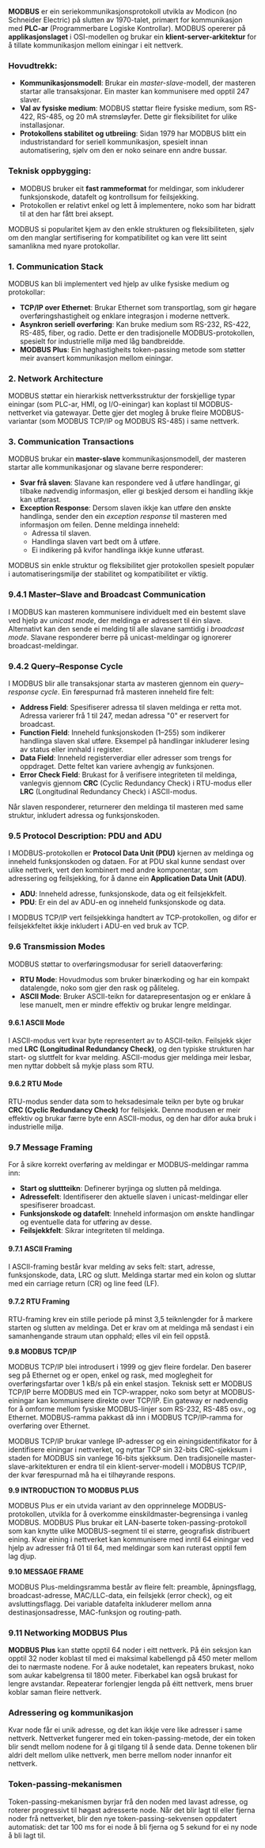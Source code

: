 **MODBUS** er ein seriekommunikasjonsprotokoll utvikla av Modicon (no Schneider Electric) på slutten av 1970-talet, primært for kommunikasjon med **PLC-ar** (Programmerbare Logiske Kontrollar). MODBUS opererer på **applikasjonslaget** i OSI-modellen og brukar ein **klient-server-arkitektur** for å tillate kommunikasjon mellom einingar i eit nettverk.

### Hovudtrekk:
- **Kommunikasjonsmodell**: Brukar ein *master-slave*-modell, der masteren startar alle transaksjonar. Ein master kan kommunisere med opptil 247 slaver.
- **Val av fysiske medium**: MODBUS støttar fleire fysiske medium, som RS-422, RS-485, og 20 mA strømsløyfer. Dette gir fleksibilitet for ulike installasjonar.
- **Protokollens stabilitet og utbreiing**: Sidan 1979 har MODBUS blitt ein industristandard for seriell kommunikasjon, spesielt innan automatisering, sjølv om den er noko seinare enn andre bussar.

### Teknisk oppbygging:
- MODBUS bruker eit **fast rammeformat** for meldingar, som inkluderer funksjonskode, datafelt og kontrollsum for feilsjekking.
- Protokollen er relativt enkel og lett å implementere, noko som har bidratt til at den har fått brei aksept.
  
MODBUS si popularitet kjem av den enkle strukturen og fleksibiliteten, sjølv om den manglar sertifisering for kompatibilitet og kan vere litt seint samanlikna med nyare protokollar.


### 1. Communication Stack
MODBUS kan bli implementert ved hjelp av ulike fysiske medium og protokollar:
- **TCP/IP over Ethernet**: Brukar Ethernet som transportlag, som gir høgare overføringshastigheit og enklare integrasjon i moderne nettverk.
- **Asynkron seriell overføring**: Kan bruke medium som RS-232, RS-422, RS-485, fiber, og radio. Dette er den tradisjonelle MODBUS-protokollen, spesielt for industrielle miljø med låg bandbreidde.
- **MODBUS Plus**: Ein høghastigheits token-passing metode som støtter meir avansert kommunikasjon mellom einingar.

### 2. Network Architecture
MODBUS støttar ein hierarkisk nettverksstruktur der forskjellige typar einingar (som PLC-ar, HMI, og I/O-einingar) kan koplast til MODBUS-nettverket via gatewayar. Dette gjer det mogleg å bruke fleire MODBUS-variantar (som MODBUS TCP/IP og MODBUS RS-485) i same nettverk.

### 3. Communication Transactions
MODBUS brukar ein **master-slave** kommunikasjonsmodell, der masteren startar alle kommunikasjonar og slavane berre responderer:
- **Svar frå slaven**: Slavane kan respondere ved å utføre handlingar, gi tilbake nødvendig informasjon, eller gi beskjed dersom ei handling ikkje kan utførast.
- **Exception Response**: Dersom slaven ikkje kan utføre den ønskte handlinga, sender den ein *exception response* til masteren med informasjon om feilen. Denne meldinga inneheld:
  - Adressa til slaven.
  - Handlinga slaven vart bedt om å utføre.
  - Ei indikering på kvifor handlinga ikkje kunne utførast.

MODBUS sin enkle struktur og fleksibilitet gjer protokollen spesielt populær i automatiseringsmiljø der stabilitet og kompatibilitet er viktig.

### 9.4.1 Master–Slave and Broadcast Communication
I MODBUS kan masteren kommunisere individuelt med ein bestemt slave ved hjelp av *unicast mode*, der meldinga er adressert til éin slave. Alternativt kan den sende ei melding til alle slavane samtidig i *broadcast mode*. Slavane responderer berre på unicast-meldingar og ignorerer broadcast-meldingar.

### 9.4.2 Query–Response Cycle
I MODBUS blir alle transaksjonar starta av masteren gjennom ein *query–response cycle*. Ein førespurnad frå masteren inneheld fire felt:
- **Address Field**: Spesifiserer adressa til slaven meldinga er retta mot. Adressa varierer frå 1 til 247, medan adressa "0" er reservert for broadcast.
- **Function Field**: Inneheld funksjonskoden (1–255) som indikerer handlinga slaven skal utføre. Eksempel på handlingar inkluderer lesing av status eller innhald i register.
- **Data Field**: Inneheld registerverdiar eller adresser som trengs for oppdraget. Dette feltet kan variere avhengig av funksjonen.
- **Error Check Field**: Brukast for å verifisere integriteten til meldinga, vanlegvis gjennom **CRC** (Cyclic Redundancy Check) i RTU-modus eller **LRC** (Longitudinal Redundancy Check) i ASCII-modus.

Når slaven responderer, returnerer den meldinga til masteren med same struktur, inkludert adressa og funksjonskoden.

### 9.5 Protocol Description: PDU and ADU
I MODBUS-protokollen er **Protocol Data Unit (PDU)** kjernen av meldinga og inneheld funksjonskoden og dataen. For at PDU skal kunne sendast over ulike nettverk, vert den kombinert med andre komponentar, som adressering og feilsjekking, for å danne ein **Application Data Unit (ADU)**.

- **ADU**: Inneheld adresse, funksjonskode, data og eit feilsjekkfelt.
- **PDU**: Er ein del av ADU-en og inneheld funksjonskode og data.

I MODBUS TCP/IP vert feilsjekkinga handtert av TCP-protokollen, og difor er feilsjekkfeltet ikkje inkludert i ADU-en ved bruk av TCP.

### 9.6 Transmission Modes
MODBUS støttar to overføringsmodusar for seriell dataoverføring:
- **RTU Mode**: Hovudmodus som bruker binærkoding og har ein kompakt datalengde, noko som gjer den rask og påliteleg.
- **ASCII Mode**: Bruker ASCII-teikn for datarepresentasjon og er enklare å lese manuelt, men er mindre effektiv og brukar lengre meldingar.

#### 9.6.1 ASCII Mode
I ASCII-modus vert kvar byte representert av to ASCII-teikn. Feilsjekk skjer med **LRC (Longitudinal Redundancy Check)**, og den typiske strukturen har start- og sluttfelt for kvar melding. ASCII-modus gjer meldinga meir lesbar, men nyttar dobbelt så mykje plass som RTU.

#### 9.6.2 RTU Mode
RTU-modus sender data som to heksadesimale teikn per byte og brukar **CRC (Cyclic Redundancy Check)** for feilsjekk. Denne modusen er meir effektiv og brukar færre byte enn ASCII-modus, og den har difor auka bruk i industrielle miljø.

### 9.7 Message Framing
For å sikre korrekt overføring av meldingar er MODBUS-meldingar ramma inn:
- **Start og sluttteikn**: Definerer byrjinga og slutten på meldinga.
- **Adressefelt**: Identifiserer den aktuelle slaven i unicast-meldingar eller spesifiserer broadcast.
- **Funksjonskode og datafelt**: Inneheld informasjon om ønskte handlingar og eventuelle data for utføring av desse.
- **Feilsjekkfelt**: Sikrar integriteten til meldinga.

#### 9.7.1 ASCII Framing
I ASCII-framing består kvar melding av seks felt: start, adresse, funksjonskode, data, LRC og slutt. Meldinga startar med ein kolon og sluttar med ein carriage return (CR) og line feed (LF).

#### 9.7.2 RTU Framing
RTU-framing krev ein stille periode på minst 3,5 teiknlengder for å markere starten og slutten av meldinga. Det er krav om at meldinga må sendast i ein samanhengande straum utan opphald; elles vil ein feil oppstå.

**9.8 MODBUS TCP/IP**

MODBUS TCP/IP blei introdusert i 1999 og gjev fleire fordelar. Den baserer seg på Ethernet og er open, enkel og rask, med moglegheit for overføringsfartar over 1 kB/s på ein enkel stasjon. Teknisk sett er MODBUS TCP/IP berre MODBUS med ein TCP-wrapper, noko som betyr at MODBUS-einingar kan kommunisere direkte over TCP/IP. Ein gateway er nødvendig for å omforme mellom fysiske MODBUS-linjer som RS-232, RS-485 osv., og Ethernet. MODBUS-ramma pakkast då inn i MODBUS TCP/IP-ramma for overføring over Ethernet.

MODBUS TCP/IP brukar vanlege IP-adresser og ein einingsidentifikator for å identifisere einingar i nettverket, og nyttar TCP sin 32-bits CRC-sjekksum i staden for MODBUS sin vanlege 16-bits sjekksum. Den tradisjonelle master-slave-arkitekturen er endra til ein klient-server-modell i MODBUS TCP/IP, der kvar førespurnad må ha ei tilhøyrande respons.

**9.9 INTRODUCTION TO MODBUS PLUS**

MODBUS Plus er ein utvida variant av den opprinnelege MODBUS-protokollen, utvikla for å overkomme einskildmaster-begrensinga i vanleg MODBUS. MODBUS Plus brukar eit LAN-baserte token-passing-protokoll som kan knytte ulike MODBUS-segment til ei større, geografisk distribuert eining. Kvar eining i nettverket kan kommunisere med inntil 64 einingar ved hjelp av adresser frå 01 til 64, med meldingar som kan ruterast opptil fem lag djup.

**9.10 MESSAGE FRAME**

MODBUS Plus-meldingsramma består av fleire felt: preamble, åpningsflagg, broadcast-adresse, MAC/LLC-data, ein feilsjekk (error check), og eit avsluttingsflagg. Dei variable datafelta inkluderer mellom anna destinasjonsadresse, MAC-funksjon og routing-path.

### 9.11 Networking MODBUS Plus
**MODBUS Plus** kan støtte opptil 64 noder i eitt nettverk. På éin seksjon kan opptil 32 noder koblast til med ei maksimal kabellengd på 450 meter mellom dei to nærmaste nodene. For å auke nodetalet, kan repeaters brukast, noko som aukar kabelgrensa til 1800 meter. Fiberkabel kan også brukast for lengre avstandar. Repeaterar forlengjer lengda på éitt nettverk, mens bruer koblar saman fleire nettverk.

### Adressering og kommunikasjon
Kvar node får ei unik adresse, og det kan ikkje vere like adresser i same nettverk. Nettverket fungerer med ein token-passing-metode, der ein token blir sendt mellom nodene for å gi tilgang til å sende data. Denne tokenen blir aldri delt mellom ulike nettverk, men berre mellom noder innanfor eit nettverk.

### Token-passing-mekanismen
Token-passing-mekanismen byrjar frå den noden med lavast adresse, og roterer progressivt til høgast adresserte node. Når det blir lagt til eller fjerna noder frå nettverket, blir den nye token-passing-sekvensen oppdatert automatisk: det tar 100 ms for ei node å bli fjerna og 5 sekund for ei ny node å bli lagt til.